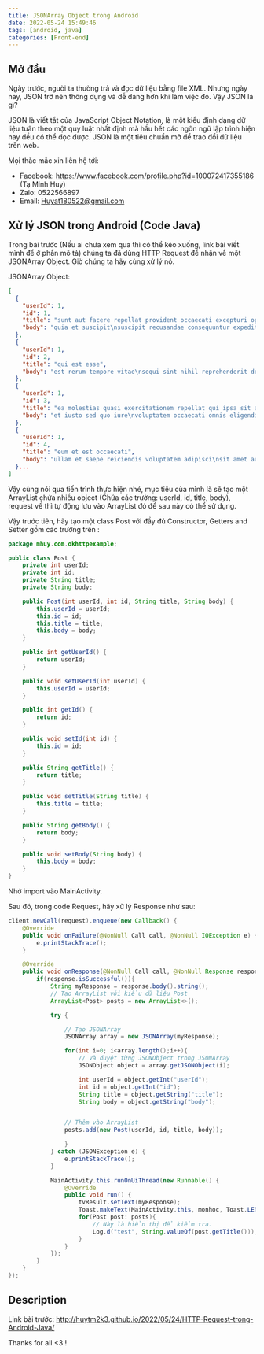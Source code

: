 ```yaml
---
title: JSONArray Object trong Android
date: 2022-05-24 15:49:46
tags: [android, java]
categories: [Front-end]
---
```


## Mở đầu
Ngày trước, người ta thường trả và đọc dữ liệu bằng file XML. Nhưng ngày nay, JSON trở nên thông dụng và dễ dàng hơn khi làm việc đó. Vậy JSON là gì?

JSON là viết tắt của JavaScript Object Notation, là một kiểu định dạng dữ liệu tuân theo một quy luật nhất định mà hầu hết các ngôn ngữ lập trình hiện nay đều có thể đọc được. JSON là một tiêu chuẩn mở để trao đổi dữ liệu trên web.

Mọi thắc mắc xin liên hệ tới:
- Facebook: https://www.facebook.com/profile.php?id=100072417355186 (Tạ Minh Huy)
- Zalo: 0522566897
- Email: Huyat180522@gmail.com

## Xử lý JSON trong Android (Code Java)

Trong bài trước (Nếu ai chưa xem qua thì có thể kéo xuống, link bài viết mình để ở phần mô tả) chúng ta đã dùng HTTP Request để nhận về một JSONArray Object. Giờ chúng ta hãy cùng xử lý nó.

JSONArray Object: 
``` json
[
  {
    "userId": 1,
    "id": 1,
    "title": "sunt aut facere repellat provident occaecati excepturi optio reprehenderit",
    "body": "quia et suscipit\nsuscipit recusandae consequuntur expedita et cum\nreprehenderit molestiae ut ut quas totam\nnostrum rerum est autem sunt rem eveniet architecto"
  },
  {
    "userId": 1,
    "id": 2,
    "title": "qui est esse",
    "body": "est rerum tempore vitae\nsequi sint nihil reprehenderit dolor beatae ea dolores neque\nfugiat blanditiis voluptate porro vel nihil molestiae ut reiciendis\nqui aperiam non debitis possimus qui neque nisi nulla"
  },
  {
    "userId": 1,
    "id": 3,
    "title": "ea molestias quasi exercitationem repellat qui ipsa sit aut",
    "body": "et iusto sed quo iure\nvoluptatem occaecati omnis eligendi aut ad\nvoluptatem doloribus vel accusantium quis pariatur\nmolestiae porro eius odio et labore et velit aut"
  },
  {
    "userId": 1,
    "id": 4,
    "title": "eum et est occaecati",
    "body": "ullam et saepe reiciendis voluptatem adipisci\nsit amet autem assumenda provident rerum culpa\nquis hic commodi nesciunt rem tenetur doloremque ipsam iure\nquis sunt voluptatem rerum illo velit"
  }...
]
```

Vậy cùng nói qua tiến trình thực hiện nhé, mục tiêu của mình là sẽ tạo một ArrayList chứa nhiều object (Chứa các trường: userId, id, title, body), request về thì tự động lưu vào ArrayList đó để sau này có thể sử dụng.

Vậy trước tiên, hãy tạo một class Post với đầy đủ Constructor, Getters and Setter gồm các trường trên :

```java
package mhuy.com.okhttpexample;

public class Post {
    private int userId;
    private int id;
    private String title;
    private String body;

    public Post(int userId, int id, String title, String body) {
        this.userId = userId;
        this.id = id;
        this.title = title;
        this.body = body;
    }

    public int getUserId() {
        return userId;
    }

    public void setUserId(int userId) {
        this.userId = userId;
    }

    public int getId() {
        return id;
    }

    public void setId(int id) {
        this.id = id;
    }

    public String getTitle() {
        return title;
    }

    public void setTitle(String title) {
        this.title = title;
    }

    public String getBody() {
        return body;
    }

    public void setBody(String body) {
        this.body = body;
    }
}
```
Nhớ import vào MainActivity.

Sau đó, trong code Request, hãy xử lý Response như sau:

```java
client.newCall(request).enqueue(new Callback() {
    @Override
    public void onFailure(@NonNull Call call, @NonNull IOException e) {
        e.printStackTrace();
    }

    @Override
    public void onResponse(@NonNull Call call, @NonNull Response response) throws IOException {
        if(response.isSuccessful()){
            String myResponse = response.body().string();
            // Tạo ArrayList với kiểu dữ liệu Post
            ArrayList<Post> posts = new ArrayList<>();

            try {

                // Tạo JSONArray
                JSONArray array = new JSONArray(myResponse);

                for(int i=0; i<array.length();i++){
                    // Và duyệt từng JSONObject trong JSONArray
                    JSONObject object = array.getJSONObject(i);

                    int userId = object.getInt("userId");
                    int id = object.getInt("id");
                    String title = object.getString("title");
                    String body = object.getString("body");


                // Thêm vào ArrayList
                posts.add(new Post(userId, id, title, body));

                }
            } catch (JSONException e) {
                e.printStackTrace();
            }

            MainActivity.this.runOnUiThread(new Runnable() {
                @Override
                public void run() {
                    tvResult.setText(myResponse);
                    Toast.makeText(MainActivity.this, monhoc, Toast.LENGTH_SHORT).show();
                    for(Post post: posts){
                        // Này là hiển thị để kiểm tra.
                        Log.d("test", String.valueOf(post.getTitle()));
                    }
                }
            });
        }
    }
});
```

## Description

Link bài trước: http://huytm2k3.github.io/2022/05/24/HTTP-Request-trong-Android-Java/


Thanks for all <3 !
